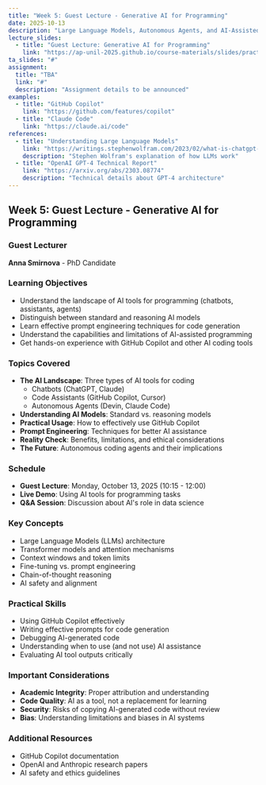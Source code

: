 ```yaml
---
title: "Week 5: Guest Lecture - Generative AI for Programming"
date: 2025-10-13
description: "Large Language Models, Autonomous Agents, and AI-Assisted Programming"
lecture_slides:
  - title: "Guest Lecture: Generative AI for Programming"
    link: "https://ap-unil-2025.github.io/course-materials/slides/practice/week05_slides.html"
ta_slides: "#"
assignment:
  title: "TBA"
  link: "#"
  description: "Assignment details to be announced"
examples:
  - title: "GitHub Copilot"
    link: "https://github.com/features/copilot"
  - title: "Claude Code"
    link: "https://claude.ai/code"
references:
  - title: "Understanding Large Language Models"
    link: "https://writings.stephenwolfram.com/2023/02/what-is-chatgpt-doing-and-why-does-it-work/"
    description: "Stephen Wolfram's explanation of how LLMs work"
  - title: "OpenAI GPT-4 Technical Report"
    link: "https://arxiv.org/abs/2303.08774"
    description: "Technical details about GPT-4 architecture"
---
```


## Week 5: Guest Lecture - Generative AI for Programming

### Guest Lecturer
**Anna Smirnova** - PhD Candidate

### Learning Objectives
- Understand the landscape of AI tools for programming (chatbots, assistants, agents)
- Distinguish between standard and reasoning AI models
- Learn effective prompt engineering techniques for code generation
- Understand the capabilities and limitations of AI-assisted programming
- Get hands-on experience with GitHub Copilot and other AI coding tools

### Topics Covered
- **The AI Landscape**: Three types of AI tools for coding
  - Chatbots (ChatGPT, Claude)
  - Code Assistants (GitHub Copilot, Cursor)
  - Autonomous Agents (Devin, Claude Code)
- **Understanding AI Models**: Standard vs. reasoning models
- **Practical Usage**: How to effectively use GitHub Copilot
- **Prompt Engineering**: Techniques for better AI assistance
- **Reality Check**: Benefits, limitations, and ethical considerations
- **The Future**: Autonomous coding agents and their implications

### Schedule
- **Guest Lecture**: Monday, October 13, 2025 (10:15 - 12:00)
- **Live Demo**: Using AI tools for programming tasks
- **Q&A Session**: Discussion about AI's role in data science

### Key Concepts
- Large Language Models (LLMs) architecture
- Transformer models and attention mechanisms
- Context windows and token limits
- Fine-tuning vs. prompt engineering
- Chain-of-thought reasoning
- AI safety and alignment

### Practical Skills
- Using GitHub Copilot effectively
- Writing effective prompts for code generation
- Debugging AI-generated code
- Understanding when to use (and not use) AI assistance
- Evaluating AI tool outputs critically

### Important Considerations
- **Academic Integrity**: Proper attribution and understanding
- **Code Quality**: AI as a tool, not a replacement for learning
- **Security**: Risks of copying AI-generated code without review
- **Bias**: Understanding limitations and biases in AI systems

### Additional Resources
- GitHub Copilot documentation
- OpenAI and Anthropic research papers
- AI safety and ethics guidelines
